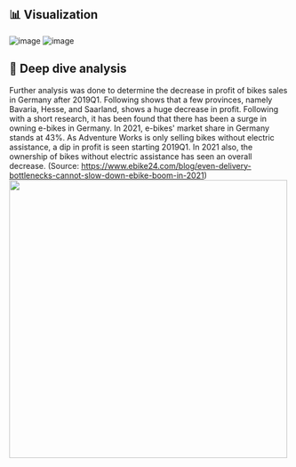 ## 📊 Visualization
![image](https://user-images.githubusercontent.com/40571742/194234178-0837b747-fb65-4fb5-8c07-5efcf4ca6e52.png)
![image](https://user-images.githubusercontent.com/40571742/194245850-6e2f6c7c-26c4-4d4e-8975-53c49b28356a.png)

## 🤿 Deep dive analysis
Further analysis was done to determine the decrease in profit of bikes sales in Germany after 2019Q1. Following shows that a few provinces, namely Bavaria, Hesse, and Saarland, shows a huge decrease in profit. Following with a short research, it has been found that there has been a surge in owning e-bikes in Germany. In 2021, e-bikes' market share in Germany stands at 43%. As Adventure Works is only selling bikes without electric assistance, a dip in profit is seen starting 2019Q1. In 2021 also, the ownership of bikes without electric assistance has seen an overall decrease. (Source: https://www.ebike24.com/blog/even-delivery-bottlenecks-cannot-slow-down-ebike-boom-in-2021)
<img src = "https://user-images.githubusercontent.com/40571742/194256545-5f15acd6-a69c-4216-8921-5d4aa8993709.png" width = "500" />

